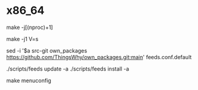 # x86_64

make -j$[$(nproc)+1]

make -j1 V=s

sed -i '$a src-git own_packages https://github.com/ThingsWhy/own_packages.git;main' feeds.conf.default

./scripts/feeds update -a
./scripts/feeds install -a

make menuconfig
